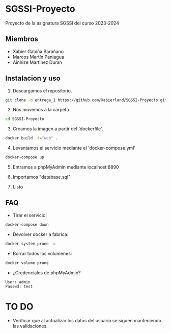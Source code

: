 # SGSSI-Proyecto

Proyecto de la asignatura SGSSI del curso 2023-2024

## Miembros

* Xabier Gabiña Barañano
* Marcos Martín Paniagua
* Ainhize Martinez Duran

## Instalacion y uso

1. Descargamos el repositorio.

```bash
git clone -b entrega_1 https://github.com/Xabierland/SGSSI-Proyecto.git
```

2. Nos movemos a la carpeta.

```bash
cd SGSSI-Proyecto
```

3. Creamos la imagen a partir del 'dockerfile'.

```bash
docker build -t="web" .
```

4. Levantamos el servicio mediante el 'docker-compose.yml'

```bash
docker-compose up
```

5. Entramos a phpMyAdmin mediante localhost:8890

6. Importamos "database.sql"

7. Listo

## FAQ

* Tirar el servicio:

```bash
docker-compose down
```

* Devolver docker a fabrica:

```bash
docker system prune -a
```

* Borrar todos los volumenes:

```bash
docker volume prune
```

* ¿Credenciales de phpMyAdmin?

```
User: admin
Passwd: test
```

# TO DO

* Verificar que al actualizar los datos del usuario se siguen manteniendo las validaciones.
